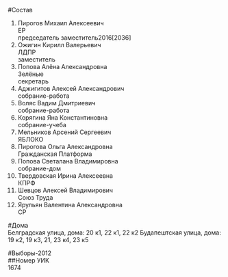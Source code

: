 #Состав  
1. Пирогов Михаил Алексеевич  
    ЕР  
    председатель заместитель2016[2036]  
2. Ожигин Кирилл Валерьевич  
    ЛДПР  
    заместитель  
3. Попова Алёна Александровна  
    Зелёные  
    секретарь  
4. Аджигитов Алексей Александрович  
    собрание-работа  
5. Воляс Вадим Дмитриевич  
    собрание-работа  
6. Корягина Яна Константиновна  
    собрание-учеба  
7. Мельников Арсений Сергеевич  
    ЯБЛОКО  
8. Пирогова Ольга Александровна  
    Гражданская Платформа  
9. Попова Светалана Владимировна  
    собрание-дом  
10. Твердовская Ирина Алексеевна  
    КПРФ  
11. Шевцов Алексей Владимирович  
    Союз Труда  
12. Ярульян Валентина Александровна  
    СР  
  
#Дома  
Белградская улица, дома: 20 к1, 22 к1, 22 к2 Будапештская улица, дома: 19 к2, 19 к3, 21, 23 к4, 23 к5  
  
#Выборы-2012  
##Номер УИК  
1674  
